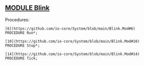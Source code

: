 
## [MODULE Blink](https://github.com/io-core/System/blob/main/Blink.Mod)

Procedures:

```
[6](https://github.com/io-core/System/blob/main/Blink.Mod#6)    PROCEDURE Run*;
```
```
[10](https://github.com/io-core/System/blob/main/Blink.Mod#10)    PROCEDURE Stop*;
```
```
[14](https://github.com/io-core/System/blob/main/Blink.Mod#14)    PROCEDURE Tick;
```
